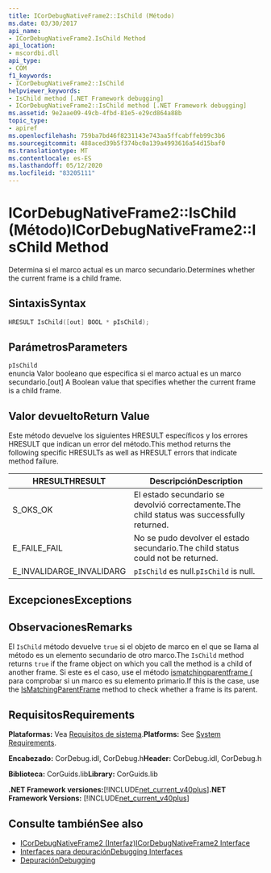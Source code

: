 ```yaml
---
title: ICorDebugNativeFrame2::IsChild (Método)
ms.date: 03/30/2017
api_name:
- ICorDebugNativeFrame2.IsChild Method
api_location:
- mscordbi.dll
api_type:
- COM
f1_keywords:
- ICorDebugNativeFrame2::IsChild
helpviewer_keywords:
- IsChild method [.NET Framework debugging]
- ICorDebugNativeFrame2::IsChild method [.NET Framework debugging]
ms.assetid: 9e2aae09-49cb-4fbd-81e5-e29cd864a88b
topic_type:
- apiref
ms.openlocfilehash: 759ba7bd46f8231143e743aa5ffcabffeb99c3b6
ms.sourcegitcommit: 488aced39b5f374bc0a139a4993616a54d15baf0
ms.translationtype: MT
ms.contentlocale: es-ES
ms.lasthandoff: 05/12/2020
ms.locfileid: "83205111"
---
```

# <a name="icordebugnativeframe2ischild-method"></a><span data-ttu-id="13c67-102">ICorDebugNativeFrame2::IsChild (Método)</span><span class="sxs-lookup"><span data-stu-id="13c67-102">ICorDebugNativeFrame2::IsChild Method</span></span>
<span data-ttu-id="13c67-103">Determina si el marco actual es un marco secundario.</span><span class="sxs-lookup"><span data-stu-id="13c67-103">Determines whether the current frame is a child frame.</span></span>  
  
## <a name="syntax"></a><span data-ttu-id="13c67-104">Sintaxis</span><span class="sxs-lookup"><span data-stu-id="13c67-104">Syntax</span></span>  
  
```cpp  
HRESULT IsChild([out] BOOL * pIsChild);  
```  
  
## <a name="parameters"></a><span data-ttu-id="13c67-105">Parámetros</span><span class="sxs-lookup"><span data-stu-id="13c67-105">Parameters</span></span>  
 `pIsChild`  
 <span data-ttu-id="13c67-106">enuncia Valor booleano que especifica si el marco actual es un marco secundario.</span><span class="sxs-lookup"><span data-stu-id="13c67-106">[out] A Boolean value that specifies whether the current frame is a child frame.</span></span>  
  
## <a name="return-value"></a><span data-ttu-id="13c67-107">Valor devuelto</span><span class="sxs-lookup"><span data-stu-id="13c67-107">Return Value</span></span>  
 <span data-ttu-id="13c67-108">Este método devuelve los siguientes HRESULT específicos y los errores HRESULT que indican un error del método.</span><span class="sxs-lookup"><span data-stu-id="13c67-108">This method returns the following specific HRESULTs as well as HRESULT errors that indicate method failure.</span></span>  
  
|<span data-ttu-id="13c67-109">HRESULT</span><span class="sxs-lookup"><span data-stu-id="13c67-109">HRESULT</span></span>|<span data-ttu-id="13c67-110">Descripción</span><span class="sxs-lookup"><span data-stu-id="13c67-110">Description</span></span>|  
|-------------|-----------------|  
|<span data-ttu-id="13c67-111">S_OK</span><span class="sxs-lookup"><span data-stu-id="13c67-111">S_OK</span></span>|<span data-ttu-id="13c67-112">El estado secundario se devolvió correctamente.</span><span class="sxs-lookup"><span data-stu-id="13c67-112">The child status was successfully returned.</span></span>|  
|<span data-ttu-id="13c67-113">E_FAIL</span><span class="sxs-lookup"><span data-stu-id="13c67-113">E_FAIL</span></span>|<span data-ttu-id="13c67-114">No se pudo devolver el estado secundario.</span><span class="sxs-lookup"><span data-stu-id="13c67-114">The child status could not be returned.</span></span>|  
|<span data-ttu-id="13c67-115">E_INVALIDARG</span><span class="sxs-lookup"><span data-stu-id="13c67-115">E_INVALIDARG</span></span>|<span data-ttu-id="13c67-116">`pIsChild` es null.</span><span class="sxs-lookup"><span data-stu-id="13c67-116">`pIsChild` is null.</span></span>|  
  
## <a name="exceptions"></a><span data-ttu-id="13c67-117">Excepciones</span><span class="sxs-lookup"><span data-stu-id="13c67-117">Exceptions</span></span>  
  
## <a name="remarks"></a><span data-ttu-id="13c67-118">Observaciones</span><span class="sxs-lookup"><span data-stu-id="13c67-118">Remarks</span></span>  
 <span data-ttu-id="13c67-119">El `IsChild` método devuelve `true` si el objeto de marco en el que se llama al método es un elemento secundario de otro marco.</span><span class="sxs-lookup"><span data-stu-id="13c67-119">The `IsChild` method returns `true` if the frame object on which you call the method is a child of another frame.</span></span> <span data-ttu-id="13c67-120">Si este es el caso, use el método [ismatchingparentframe (](icordebugnativeframe2-ismatchingparentframe-method.md) para comprobar si un marco es su elemento primario.</span><span class="sxs-lookup"><span data-stu-id="13c67-120">If this is the case, use the [IsMatchingParentFrame](icordebugnativeframe2-ismatchingparentframe-method.md) method to check whether a frame is its parent.</span></span>  
  
## <a name="requirements"></a><span data-ttu-id="13c67-121">Requisitos</span><span class="sxs-lookup"><span data-stu-id="13c67-121">Requirements</span></span>  
 <span data-ttu-id="13c67-122">**Plataformas:** Vea [Requisitos de sistema](../../get-started/system-requirements.md).</span><span class="sxs-lookup"><span data-stu-id="13c67-122">**Platforms:** See [System Requirements](../../get-started/system-requirements.md).</span></span>  
  
 <span data-ttu-id="13c67-123">**Encabezado:** CorDebug.idl, CorDebug.h</span><span class="sxs-lookup"><span data-stu-id="13c67-123">**Header:** CorDebug.idl, CorDebug.h</span></span>  
  
 <span data-ttu-id="13c67-124">**Biblioteca:** CorGuids.lib</span><span class="sxs-lookup"><span data-stu-id="13c67-124">**Library:** CorGuids.lib</span></span>  
  
 <span data-ttu-id="13c67-125">**.NET Framework versiones:**[!INCLUDE[net_current_v40plus](../../../../includes/net-current-v40plus-md.md)]</span><span class="sxs-lookup"><span data-stu-id="13c67-125">**.NET Framework Versions:** [!INCLUDE[net_current_v40plus](../../../../includes/net-current-v40plus-md.md)]</span></span>  
  
## <a name="see-also"></a><span data-ttu-id="13c67-126">Consulte también</span><span class="sxs-lookup"><span data-stu-id="13c67-126">See also</span></span>

- [<span data-ttu-id="13c67-127">ICorDebugNativeFrame2 (Interfaz)</span><span class="sxs-lookup"><span data-stu-id="13c67-127">ICorDebugNativeFrame2 Interface</span></span>](icordebugnativeframe2-interface.md)
- [<span data-ttu-id="13c67-128">Interfaces para depuración</span><span class="sxs-lookup"><span data-stu-id="13c67-128">Debugging Interfaces</span></span>](debugging-interfaces.md)
- [<span data-ttu-id="13c67-129">Depuración</span><span class="sxs-lookup"><span data-stu-id="13c67-129">Debugging</span></span>](index.md)
